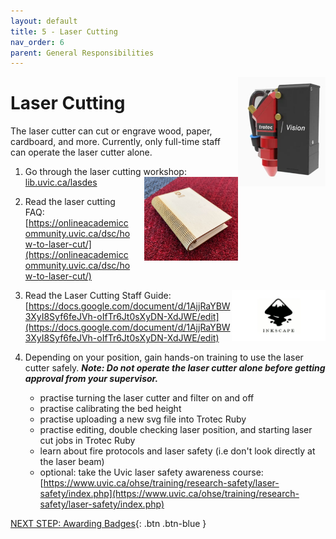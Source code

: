 ```yaml
---
layout: default
title: 5 - Laser Cutting
nav_order: 6
parent: General Responsibilities
---
```

<img src="images/5-trotec laser.png" style="float:right;width:140px;" alt="trotec laser">

# Laser Cutting

The laser cutter can cut or engrave wood, paper, cardboard, and more.  Currently, only full-time staff can operate the laser cutter alone.

1. Go through the laser cutting workshop: [lib.uvic.ca/lasdes](https://uviclibraries.github.io/laser/) <img src="images/5-laser_book.jpg" style="float:right;margin-left:20px;width:150px;" alt="inkscape">

2. Read the laser cutting FAQ: [https://onlineacademiccommunity.uvic.ca/dsc/how-to-laser-cut/](https://onlineacademiccommunity.uvic.ca/dsc/how-to-laser-cut/)

    <img src="images/5-inkscape-logo.png" style="float:right;width:150px;" alt="inkscape">

3. Read the Laser Cutting Staff Guide: [https://docs.google.com/document/d/1AjjRaYBW3XyI8Syf6feJVh-oIfTr6Jt0sXyDN-XdJWE/edit](https://docs.google.com/document/d/1AjjRaYBW3XyI8Syf6feJVh-oIfTr6Jt0sXyDN-XdJWE/edit)

4. Depending on your position, gain hands-on training to use the laser cutter safely.  **_Note: Do not operate the laser cutter alone before getting approval from your supervisor._**
    - practise turning the laser cutter and filter on and off
    - practise calibrating the bed height
    - practise uploading a new svg file into Trotec Ruby
    - practise editing, double checking laser position, and starting laser cut jobs in Trotec Ruby
    - learn about fire protocols and laser safety (i.e don't look directly at the laser beam)
    - optional: take the Uvic laser safety awareness course: [https://www.uvic.ca/ohse/training/research-safety/laser-safety/index.php](https://www.uvic.ca/ohse/training/research-safety/laser-safety/index.php)

[NEXT STEP: Awarding Badges](awarding-badges.html){: .btn .btn-blue }
